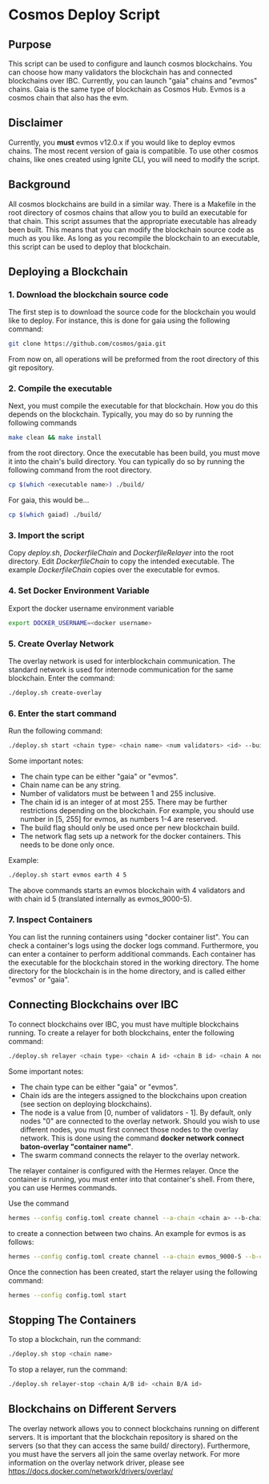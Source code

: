 # Cosmos Deploy Script

## Purpose

This script can be used to configure and launch cosmos blockchains. You can choose how many validators the blockchain has and connected blockchains over IBC. Currently, you can launch "gaia" chains and "evmos" chains. Gaia is the same type of blockchain as Cosmos Hub. Evmos is a cosmos chain that also has the evm.

## Disclaimer

Currently, you **must** evmos v12.0.x if you would like to deploy evmos chains. The most recent version of gaia is compatible. To use other cosmos chains, like ones created using Ignite CLI, you will need to modify the script.

## Background

All cosmos blockchains are build in a similar way. There is a Makefile in the root directory of cosmos chains that allow you to build an executable for that chain. This script assumes that the appropriate executable has already been built. This means that you can modify the blockchain source code as much as you like. As long as you recompile the blockchain to an executable, this script can be used to deploy that blockchain.

## Deploying a Blockchain

### 1. Download the blockchain source code

The first step is to download the source code for the blockchain you would like to deploy. For instance, this is done for gaia using the following command:

```bash
git clone https://github.com/cosmos/gaia.git
```

From now on, all operations will be preformed from the root directory of this git repository.

### 2. Compile the executable

Next, you must compile the executable for that blockchain. How you do this depends on the blockchain. Typically, you may do so by running the following commands

```bash
make clean && make install
```

from the root directory. Once the executable has been build, you must move it into the chain's build directory. You can typically do so by running the following command from the root directory.

```bash
cp $(which <executable name>) ./build/
```

For gaia, this would be...

```bash
cp $(which gaiad) ./build/
```

### 3. Import the script

Copy *deploy.sh*, *DockerfileChain* and *DockerfileRelayer* into the root directory. Edit *DockerfileChain* to copy the intended executable. The example *DockerfileChain* copies over the executable for evmos.

### 4. Set Docker Environment Variable

Export the docker username environment variable

```bash
export DOCKER_USERNAME=<docker username>
```

### 5. Create Overlay Network

The overlay network is used for interblockchain communication. The standard network is used for internode communication for the same blockchain. Enter the command:

```bash
./deploy.sh create-overlay
```

### 6. Enter the start command

Run the following command:

```bash
./deploy.sh start <chain type> <chain name> <num validators> <id> --build --network
```

Some important notes:

- The chain type can be either "gaia" or "evmos".
- Chain name can be any string.
- Number of validators must be between 1 and 255 inclusive.
- The chain id is an integer of at most 255. There may be further restrictions depending on the blockchain. For example, you should use number in [5, 255] for evmos, as numbers 1-4 are reserved.
- The build flag should only be used once per new blockchain build.
- The network flag sets up a network for the docker containers. This needs to be done only once.

Example:

```bash
./deploy.sh start evmos earth 4 5
```

The above commands starts an evmos blockchain with 4 validators and with chain id 5 (translated internally as evmos_9000-5).

### 7. Inspect Containers

You can list the running containers using "docker container list". You can check a container's logs using the docker logs command. Furthermore, you can enter a container to perform additional commands. Each container has the executable for the blockchain stored in the working directory. The home directory for the blockchain is in the home directory, and is called either "evmos" or "gaia".

## Connecting Blockchains over IBC

To connect blockchains over IBC, you must have multiple blockchains running. To create a relayer for both blockchains, enter the following command:

```bash
./deploy.sh relayer <chain type> <chain A id> <chain B id> <chain A node> <chain B node> --swarm
```
Some important notes:

- The chain type can be either "gaia" or "evmos".
- Chain ids are the integers assigned to the blockchains upon creation (see section on deploying blockchains).
- The node is a value from [0, number of validators - 1]. By default, only nodes "0" are connected to the overlay network. Should you wish to use different nodes, you must first connect those nodes to the overlay network. This is done using the command **docker network connect baton-overlay "container name"**.
- The swarm command connects the relayer to the overlay network.

The relayer container is configured with the Hermes relayer. Once the container is running, you must enter into that container's shell. From there, you can use Hermes commands.

Use the command

```bash
hermes --config config.toml create channel --a-chain <chain a> --b-chain <chain b> --a-port transfer --b-port transfer --new-client-connection
```

to create a connection between two chains. An example for evmos is as follows:

```bash
hermes --config config.toml create channel --a-chain evmos_9000-5 --b-chain evmos_9000-6 --a-port transfer --b-port transfer --new-client-connection
```

Once the connection has been created, start the relayer using the following command:

```bash
hermes --config config.toml start
```

## Stopping The Containers

To stop a blockchain, run the command:

```bash
./deploy.sh stop <chain name>
```

To stop a relayer, run the command:

```bash
./deploy.sh relayer-stop <chain A/B id> <chain B/A id>
```

## Blockchains on Different Servers

The overlay network allows you to connect blockchains running on different servers. It is important that the blockchain repository is shared on the servers (so that they can access the same build/ directory). Furthermore, you must have the servers all join the same overlay network. For more information on the overlay network driver, please see https://docs.docker.com/network/drivers/overlay/
